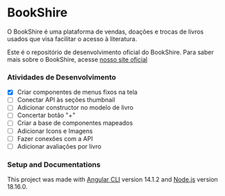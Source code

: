 # BookShire

O BookShire é uma plataforma de vendas, doações e trocas de livros usados que visa facilitar o acesso à literatura.

Este é o repositório de desenvolvimento oficial do BookShire. Para saber mais sobre o BookShire, acesse [nosso site oficial](https://bookshire.vercel.app/)

### Atividades de Desenvolvimento

- [x] Criar componentes de menus fixos na tela
- [ ] Conectar API às seções thumbnail
- [ ] Adicionar constructor no modelo de livro
- [ ] Concertar botão "+"
- [ ] Criar a base de componentes mapeados
- [ ] Adicionar Icons e Imagens
- [ ] Fazer conexões com a API
- [ ] Adicionar avaliações por livro

### Setup and Documentations

This project was made with [Angular CLI](https://github.com/angular/angular-cli) version 14.1.2 and [Node.js](https://nodejs.org/en/docs) version 18.16.0.
